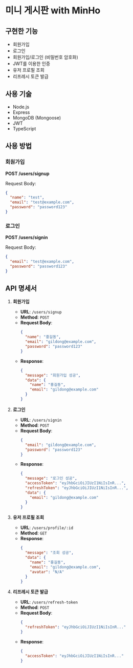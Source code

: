 
# 미니 게시판 with MinHo

## 구현한 기능
- 회원가입
- 로그인
- 회원가입/로그인 (비밀번호 암호화)
- JWT를 이용한 인증
- 유저 프로필 조회
- 리프레시 토큰 발급

## 사용 기술
- Node.js
- Express
- MongoDB (Mongoose)
- JWT
- TypeScript

## 사용 방법

### 회원가입
**POST /users/signup**

Request Body:
```json
{
  "name": "test",
  "email": "test@example.com",
  "password": "password123"
}
```

### 로그인
**POST /users/signin**

Request Body:
```json
{
  "email": "test@example.com",
  "password": "password123"
}
```

## API 명세서

1. **회원가입**
   - **URL**: `/users/signup`
   - **Method**: `POST`
   - **Request Body**:
     ```json
     {
       "name": "홍길동",
       "email": "gildong@example.com",
       "password": "password123"
     }
     ```
   - **Response**:
     ```json
     {
       "message": "회원가입 성공",
       "data": {
         "name": "홍길동",
         "email": "gildong@example.com"
       }
     }
     ```

2. **로그인**
   - **URL**: `/users/signin`
   - **Method**: `POST`
   - **Request Body**:
     ```json
     {
       "email": "gildong@example.com",
       "password": "password123"
     }
     ```
   - **Response**:
     ```json
     {
       "message": "로그인 성공",
       "accessToken": "eyJhbGciOiJIUzI1NiIsInR...",
       "refreshToken": "eyJhbGciOiJIUzI1NiIsInR...",
       "data": {
         "email": "gildong@example.com"
       }
     }
     ```

3. **유저 프로필 조회**
   - **URL**: `/users/profile/:id`
   - **Method**: `GET`
   - **Response**:
     ```json
     {
       "message": "조회 성공",
       "data": {
         "name": "홍길동",
         "email": "gildong@example.com",
         "avatar": "N/A"
       }
     }
     ```

4. **리프레시 토큰 발급**
   - **URL**: `/users/refresh-token`
   - **Method**: `POST`
   - **Request Body**:
     ```json
     {
       "refreshToken": "eyJhbGciOiJIUzI1NiIsInR..."
     }
     ```
   - **Response**:
     ```json
     {
       "accessToken": "eyJhbGciOiJIUzI1NiIsInR..."
     }
     ```
```

